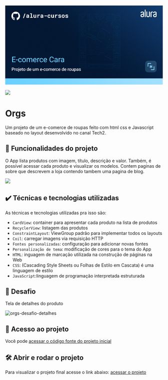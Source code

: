  ![Thumbnail GitHub](./img/Front-end-E-comerce%20Cara.png)

![](https://img.shields.io/github/license/alura-cursos/android-com-kotlin-personalizando-ui)

# Orgs

Um projeto de um e-comerce de roupas feito com html css e Javascript baseado no layout desenvolvido no canal Tech2.

## 🔨 Funcionalidades do projeto

O App lista produtos com imagem, título, descrição e valor. Também, é possível acessar cada produto e visualizar os modelos. Contem paginas de sobre que descrevem a loja contendo tambem uma pagina de blog.

![](img/amostra.gif)

## ✔️ Técnicas e tecnologias utilizadas

As técnicas e tecnologias utilizadas pra isso são:

- `CardView`: container para apresentar cada produto na lista de produtos
- `RecyclerView`: listagem das produtos
- `ConstraintLayout`: ViewGroup padrão para implementar todos os layouts
- `Coil`: carregar imagens via requisição HTTP
- `Fontes personalizadas`: configuração para adicionar novas fontes
- `Personalização de tema`: modificação de cores para o tema do App
- `HTML`: inguagem de marcação utilizada na construção de páginas na Web
- `CSS`: (Cascading Style Sheets ou Folhas de Estilo em Cascata) é uma linguagem de estilo
- `JavaScript`:linguagem de programação interpretada estruturada

## 🎯 Desafio

Tela de detalhes do produto

![orgs-desafio-detalhes](./img/telas.gif)



## 📁 Acesso ao projeto

Você pode [acessar o código fonte do projeto inicial](https://github.com/Joseulisses065/e-comerce-cara) 

## 🛠️ Abrir e rodar o projeto

Para visualizar o projeto final acesse o link abaixo:
[acessar o projeto](https://e-comercecara-ppjbbuu22-joseulisses065.vercel.app/index.html)
